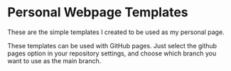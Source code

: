 # Personal Webpage Templates
These are the simple templates I created to be used as my personal page. 

These templates can be used with GitHub pages. Just select the github pages option in your repository settings, and choose which branch you want to use as the main branch.
